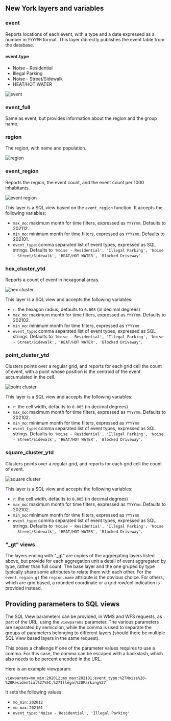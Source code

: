 ## New York layers and variables

### event

Reports locations of each event, with a type and a date expressed as a number in ``YYYYMM`` format.
This layer ddirectly publishes the event table from the database.

#### event.type
  - Noise - Residential
  - Illegal Parking
  - Noise - Street/Sidewalk
  - HEAT/HOT WATER

![event](img/event.png)

### event_full

Same as event, but provides information about the region and the group name.

### region

The region, with name and population.

![region](img/region.png)


### event_region

Reports the region, the event count, and the event count per 1000 inhabitants.

![event region](img/event_region.png)

This layer is a SQL view based on the ``event_region`` function. It accepts the following variables:

* ``max_mo``: maximum month for time filters, expressed as ``YYYYmm``. Defaults to 202112.
* ``min_mo``: minimum month for time filters, expressed as ``YYYYmm``. Defaults to 202101.
* ``event_type``: comma separated list of event types, expressed as SQL strings. Defaults to ``'Noise - Residential', 'Illegal Parking', 'Noise - Street/Sidewalk', 'HEAT/HOT WATER', 'Blocked Driveway'``.

### hex_cluster_ytd

Reports a count of event in hexagonal areas.

![hex cluster](img/new_york_hex_cluster_ytd.png)

This layer is a SQL view and accepts the following variables:

* ``r``: the hexagon radius, defaults to ``0.003`` (in decimal degrees)
* ``max_mo``: maximum month for time filters, expressed as ``YYYYmm``. Defaults to 202102.
* ``min_mo``: minimum month for time filters, expressed as ``YYYYmm``
* ``event_type``: comma separated list of event types, expressed as SQL strings. Defaults to ``'Noise - Residential', 'Illegal Parking', 'Noise - Street/Sidewalk', 'HEAT/HOT WATER', 'Blocked Driveway'``.

### point_cluster_ytd

Clusters points over a regular grid, and reports for each grid cell the count of event, with a point whose position is the centroid of the event accumulated in the cell.

![point cluster](img/new_york_point_cluster_ytd.png)

This layer is a SQL view and accepts the following variables:

* ``r``: the cell width, defaults to ``0.005`` (in decimal degrees)
* ``max_mo``: maximum month for time filters, expressed as ``YYYYmm``. Defaults to 202102.
* ``min_mo``: minimum month for time filters, expressed as ``YYYYmm``
* ``event_type``: comma separated list of event types, expressed as SQL strings. Defaults to ``'Noise - Residential', 'Illegal Parking', 'Noise - Street/Sidewalk', 'HEAT/HOT WATER', 'Blocked Driveway'``.

### square_cluster_ytd

Clusters points over a regular grid, and reports for each grid cell the count of event.

![square cluster](img/new_york_square_cluster_ytd.png)

This layer is a SQL view and accepts the following variables:

* ``r``: the cell width, defaults to ``0.005`` (in decimal degrees)
* ``max_mo``: maximum month for time filters, expressed as ``YYYYmm``. Defaults to 202102.
* ``min_mo``: minimum month for time filters, expressed as ``YYYYmm``
* ``event_type``: comma separated list of event types, expressed as SQL strings. Defaults to ``'Noise - Residential', 'Illegal Parking', 'Noise - Street/Sidewalk', 'HEAT/HOT WATER', 'Blocked Driveway'``.

### "_gt" views

The layers ending with "_gt" are copies of the aggregating layers listed above, but provide for each aggregation unit
a detail of event aggregated by type, rather than full count. The base layer and the one gruped by type typically share
some attributes to relate them with each other. For the ``event_region_gt`` the ``region.name`` attribute is the obvious choice.
For others, which are grid based, a rounded coordinate or a grid row/col indication is provided instead.

## Providing parameters to SQL views

The SQL View parameters can be provided, in WMS and WFS requests, as part of the URL, using the ``viewparams`` parameter. The various parameters are separated by semicolon, while the comma is used to separate the groups of parameters belonging to different layers (should there be multiple SQL View based layers in the same request). 

This poses a challenge if one of the parameter values requires to use a comma. For this case, the comma can be escaped with a backslash, which also needs to be percent encoded in the URL.

Here is an example viewparam:

``viewparams=mo_min:202012;mo_max:202101;event_type:%27Noise%20-%20Residential%27%5C,%27Illegal%20Parking%27``

It sets the following values:
* ``mo_min``: ``202012``
* ``mo_max``: ``202101``
* ``event_type``: ``'Noise - Residential', 'Illegal Parking'``
